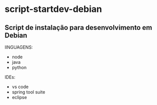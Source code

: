 # script-startdev-debian

## Script de instalação para desenvolvimento em Debian 

lINGUAGENS:
- node
- java
- python

IDEs:
- vs code
- spring tool suite
- eclipse
